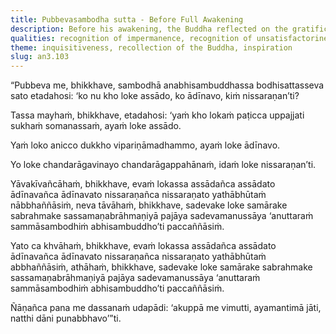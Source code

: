 ```yaml
---
title: Pubbevasambodha sutta - Before Full Awakening
description: Before his awakening, the Buddha reflected on the gratification in the world, the drawback in it, and the escape from it.
qualities: recognition of impermanence, recognition of unsatisfactoriness, insight, vision, liberation, perceiving gratification, perceiving drawback, direct knowledge
theme: inquisitiveness, recollection of the Buddha, inspiration
slug: an3.103
---
```


“Pubbeva me, bhikkhave, sambodhā anabhisambuddhassa bodhisattasseva sato etadahosi: ‘ko nu kho loke assādo, ko ādīnavo, kiṁ nissaraṇan’ti?

Tassa mayhaṁ, bhikkhave, etadahosi: ‘yaṁ kho lokaṁ paṭicca uppajjati sukhaṁ somanassaṁ, ayaṁ loke assādo.

Yaṁ loko anicco dukkho vipariṇāmadhammo, ayaṁ loke ādīnavo.

Yo loke chandarāgavinayo chandarāgappahānaṁ, idaṁ loke nissaraṇan’ti.

Yāvakīvañcāhaṁ, bhikkhave, evaṁ lokassa assādañca assādato ādīnavañca ādīnavato nissaraṇañca nissaraṇato yathābhūtaṁ nābbhaññāsiṁ, neva tāvāhaṁ, bhikkhave, sadevake loke samārake sabrahmake sassamaṇabrāhmaṇiyā pajāya sadevamanussāya ‘anuttaraṁ sammāsambodhiṁ abhisambuddho’ti paccaññāsiṁ.

Yato ca khvāhaṁ, bhikkhave, evaṁ lokassa assādañca assādato ādīnavañca ādīnavato nissaraṇañca nissaraṇato yathābhūtaṁ abbhaññāsiṁ, athāhaṁ, bhikkhave, sadevake loke samārake sabrahmake sassamaṇabrāhmaṇiyā pajāya sadevamanussāya ‘anuttaraṁ sammāsambodhiṁ abhisambuddho’ti paccaññāsiṁ.

Ñāṇañca pana me dassanaṁ udapādi: ‘akuppā me vimutti, ayamantimā jāti, natthi dāni punabbhavo’”ti.